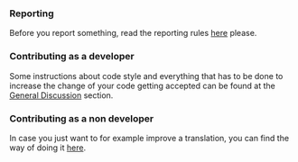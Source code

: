 ### Reporting
Before you report something, read the reporting rules [here](https://github.com/SimpleMobileTools/General-Discussion#how-do-i-suggest-an-improvement-ask-a-question-or-report-an-issue) please.

### Contributing as a developer
Some instructions about code style and everything that has to be done to increase the change of your code getting accepted can be found at the [General Discussion](https://github.com/SimpleMobileTools/General-Discussion#contribution-rules-for-developers) section. 

### Contributing as a non developer
In case you just want to for example improve a translation, you can find the way of doing it [here](https://github.com/SimpleMobileTools/General-Discussion#how-can-i-suggest-an-edit-to-a-file).

